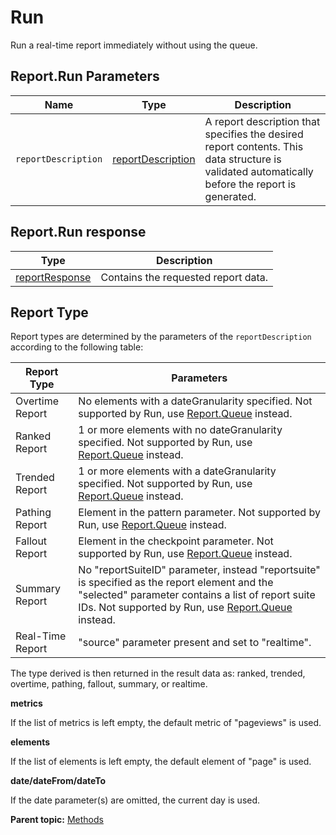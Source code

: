 # Run

Run a real-time report immediately without using the queue.

## Report.Run Parameters

|Name|Type|Description|
|----|----|-----------|
| ` reportDescription ` | [reportDescription](../data_types/r_reportDescription.md#) | A report description that specifies the desired report contents. This data structure is validated automatically before the report is generated. |

## Report.Run response

|Type|Description|
|----|-----------|
| [reportResponse](../data_types/r_reportResponse.md#) | Contains the requested report data. |

## Report Type

Report types are determined by the parameters of the `reportDescription` according to the following table:

|Report Type|Parameters|
|-----------|----------|
|Overtime Report|No elements with a dateGranularity specified. Not supported by Run, use [Report.Queue](r_Queue.md#) instead.|
|Ranked Report|1 or more elements with no dateGranularity specified. Not supported by Run, use [Report.Queue](r_Queue.md#) instead.|
|Trended Report|1 or more elements with a dateGranularity specified. Not supported by Run, use [Report.Queue](r_Queue.md#) instead.|
|Pathing Report|Element in the pattern parameter. Not supported by Run, use [Report.Queue](r_Queue.md#) instead.|
|Fallout Report|Element in the checkpoint parameter. Not supported by Run, use [Report.Queue](r_Queue.md#) instead.|
|Summary Report|No "reportSuiteID" parameter, instead "reportsuite" is specified as the report element and the "selected" parameter contains a list of report suite IDs. Not supported by Run, use [Report.Queue](r_Queue.md#) instead.|
|Real-Time Report|"source" parameter present and set to "realtime".|

The type derived is then returned in the result data as: ranked, trended, overtime, pathing, fallout, summary, or realtime.

**metrics** 

If the list of metrics is left empty, the default metric of "pageviews" is used.

**elements** 

If the list of elements is left empty, the default element of "page" is used.

**date/dateFrom/dateTo** 

If the date parameter\(s\) are omitted, the current day is used.

**Parent topic:** [Methods](../methods/methods.md)

